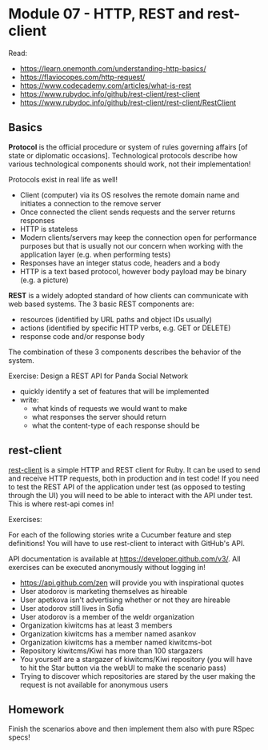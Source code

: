 # Module 07 - HTTP, REST and rest-client

Read:
* https://learn.onemonth.com/understanding-http-basics/
* https://flaviocopes.com/http-request/
* https://www.codecademy.com/articles/what-is-rest
* https://www.rubydoc.info/github/rest-client/rest-client
* https://www.rubydoc.info/github/rest-client/rest-client/RestClient


## Basics

**Protocol** is the official procedure or system of rules governing affairs
[of state or diplomatic occasions]. Technological protocols describe how
various technological components should work, not their implementation!

Protocols exist in real life as well!


* Client (computer) via its OS resolves the remote domain name and
  initiates a connection to the remove server
* Once connected the client sends requests and the server returns responses
* HTTP is stateless
* Modern clients/servers may keep the connection open for performance purposes
  but that is usually not our concern when working with the application layer
  (e.g. when performing tests)
* Responses have an integer status code, headers and a body
* HTTP is a text based protocol, however body payload may be binary (e.g. a picture)


**REST** is a widely adopted standard of how clients can communicate
with web based systems. The 3 basic REST components are:

- resources (identified by URL paths and object IDs usually)
- actions (identified by specific HTTP verbs, e.g. GET or DELETE)
- response code and/or response body

The combination of these 3 components describes the behavior of the
system.

Exercise: Design a REST API for Panda Social Network

- quickly identify a set of features that will be implemented
- write:
  - what kinds of requests we would want to make
  - what responses the server should return
  - what the content-type of each response should be


## rest-client

[rest-client](https://github.com/rest-client/rest-client) is a simple HTTP and REST
client for Ruby. It can be used to send and receive HTTP requests, both in
production and in test code! If you need to test the REST API of the application under test
(as opposed to testing through the UI) you will need to be able to interact with
the API under test. This is where rest-api comes in!


Exercises:

For each of the following stories write a Cucumber feature and step definitions!
You will have to use rest-client to interact with GitHub's API.

API documentation is available at https://developer.github.com/v3/. All exercises
can be executed anonymously without logging in!

- https://api.github.com/zen will provide you with inspirational quotes
- User atodorov is marketing themselves as hireable
- User apetkova isn't advertising whether or not they are hireable
- User atodorov still lives in Sofia
- User atodorov is a member of the weldr organization
- Organization kiwitcms has at least 3 members
- Organization kiwitcms has a member named asankov
- Organization kiwitcms has a member named kiwitcms-bot
- Repository kiwitcms/Kiwi has more than 100 stargazers
- You yourself are a stargazer of kiwitcms/Kiwi repository (you will have to hit the
  Star button via the webUI to make the scenario pass)
- Trying to discover which repositories are stared by the user making the request
  is not available for anonymous users


## Homework

Finish the scenarios above and then implement them also with pure RSpec specs!
